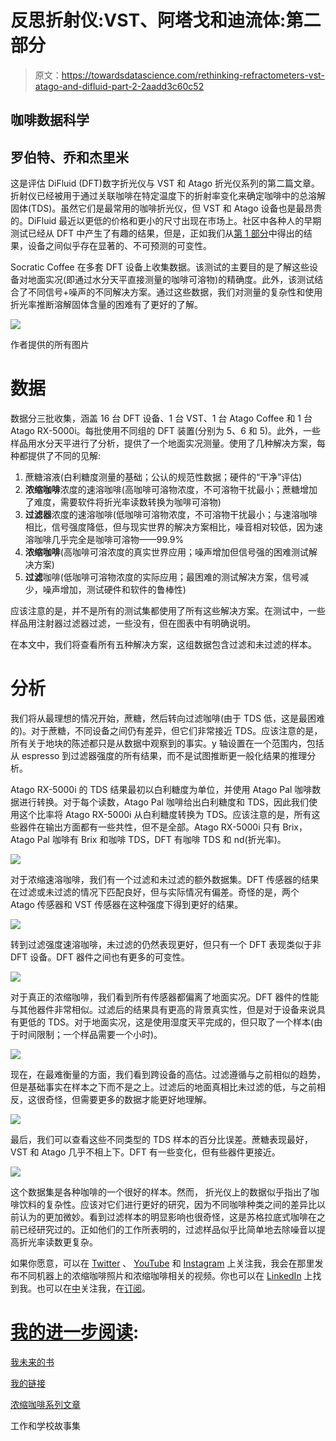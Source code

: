 # 反思折射仪:VST、阿塔戈和迪流体:第二部分

> 原文：<https://towardsdatascience.com/rethinking-refractometers-vst-atago-and-difluid-part-2-2aadd3c60c52>

## 咖啡数据科学

## 罗伯特、乔和杰里米

这是评估 DiFluid (DFT)数字折光仪与 VST 和 Atago 折光仪系列的第二篇文章。折射仪已经被用于通过关联咖啡在特定温度下的折射率变化来确定咖啡中的总溶解固体(TDS)。虽然它们是最常用的咖啡折光仪，但 VST 和 Atago 设备也是最昂贵的。DiFluid 最近以更低的价格和更小的尺寸出现在市场上。社区中各种人的早期测试已经从 DFT 中产生了有趣的结果，但是，正如我们从[第 1 部分](/rethinking-refractometers-vst-atago-and-difluid-part-1-b5fdb0e5731e)中得出的结果，设备之间似乎存在显著的、不可预测的可变性。

Socratic Coffee 在多套 DFT 设备上收集数据。该测试的主要目的是了解这些设备对地面实况(即通过水分天平直接测量的咖啡可溶物)的精确度。此外，该测试结合了不同信号+噪声的不同解决方案。通过这些数据，我们对测量的复杂性和使用折光率推断溶解固体含量的困难有了更好的了解。

![](img/2eef47c55a2689ab9be18c8e11480c6f.png)

作者提供的所有图片

# 数据

数据分三批收集，涵盖 16 台 DFT 设备、1 台 VST、1 台 Atago Coffee 和 1 台 Atago RX-5000i。每批使用不同组的 DFT 装置(分别为 5、6 和 5)。此外，一些样品用水分天平进行了分析，提供了一个地面实况测量。使用了几种解决方案，每种都提供了不同的见解:

1.  蔗糖溶液(白利糖度测量的基础；公认的规范性数据；硬件的“干净”评估)
2.  **浓缩咖啡**浓度的速溶咖啡(高咖啡可溶物浓度，不可溶物干扰最小；蔗糖增加了难度，需要软件将折光率读数转换为咖啡可溶物)
3.  **过滤器**浓度的速溶咖啡(低咖啡可溶物浓度，不可溶物干扰最小；与速溶咖啡相比，信号强度降低，但与现实世界的解决方案相比，噪音相对较低，因为速溶咖啡几乎完全是咖啡可溶物——99.9%
4.  **浓缩咖啡**(高咖啡可溶浓度的真实世界应用；噪声增加但信号强的困难测试解决方案)
5.  **过滤**咖啡(低咖啡可溶物浓度的实际应用；最困难的测试解决方案，信号减少，噪声增加，测试硬件和软件的鲁棒性)

应该注意的是，并不是所有的测试集都使用了所有这些解决方案。在测试中，一些样品用注射器过滤器过滤，一些没有，但在图表中有明确说明。

在本文中，我们将查看所有五种解决方案，这组数据包含过滤和未过滤的样本。

# 分析

我们将从最理想的情况开始，蔗糖，然后转向过滤咖啡(由于 TDS 低，这是最困难的)。对于蔗糖，不同设备之间仍有差异，但它们非常接近 TDS。应该注意的是，所有关于地块的陈述都只是从数据中观察到的事实。y 轴设置在一个范围内，包括从 espresso 到过滤器强度的所有结果，而不是试图推断更一般化结果的推理分析。

Atago RX-5000i 的 TDS 结果最初以白利糖度为单位，并使用 Atago Pal 咖啡数据进行转换。对于每个读数，Atago Pal 咖啡给出白利糖度和 TDS，因此我们使用这个比率将 Atago RX-5000i 从白利糖度转换为 TDS。应该注意的是，所有这些器件在输出方面都有一些共性，但不是全部。Atago RX-5000i 只有 Brix，Atago Pal 咖啡有 Brix 和咖啡 TDS，DFT 有咖啡 TDS 和 nd(折光率)。

![](img/b8b8ebb604824f220f83cd628bcada47.png)

对于浓缩速溶咖啡，我们有一个过滤和未过滤的额外数据集。DFT 传感器的结果在过滤或未过滤的情况下匹配良好，但与实际情况有偏差。奇怪的是，两个 Atago 传感器和 VST 传感器在这种强度下得到更好的结果。

![](img/a69ab4aecd4b1099f9b9fb6c58d0f8da.png)

转到过滤强度速溶咖啡，未过滤的仍然表现更好，但只有一个 DFT 表现类似于非 DFT 设备。DFT 器件之间也有更多的可变性。

![](img/75f221d6c7e5f40549b66a6aa5752609.png)

对于真正的浓缩咖啡，我们看到所有传感器都偏离了地面实况。DFT 器件的性能与其他器件非常相似。过滤后的结果具有更高的背景真实性，但是对于设备来说具有更低的 TDS。对于地面实况，这是使用湿度天平完成的，但只取了一个样本(由于时间限制；一个样品需要一个小时)。

![](img/380e6eff50281a06d766b8b321872c92.png)

现在，在最难衡量的方面，我们看到跨设备的高估。过滤遵循与之前相似的趋势，但是基础事实在样本之下而不是之上。过滤后的地面真相比未过滤的低，与之前相反，这很奇怪，但需要更多的数据才能更好地理解。

![](img/a29c14e5a452448f25f2d0ef55c4fb4b.png)

最后，我们可以查看这些不同类型的 TDS 样本的百分比误差。蔗糖表现最好，VST 和 Atago 几乎不相上下。DFT 有一些变化，但有些器件更接近。

![](img/fda9917d2add8c2ebab3b2c14ff19330.png)

这个数据集是各种咖啡的一个很好的样本。然而，
折光仪上的数据似乎指出了咖啡饮料的复杂性。应该对它们进行更好的研究，因为不同咖啡种类之间的差异比以前认为的更加微妙。看到过滤样本的明显影响也很奇怪，这是苏格拉底式咖啡在之前已经研究过的。正如他们的工作所表明的，过滤样品似乎比简单地去除噪音以提高折光率读数更复杂。

如果你愿意，可以在 [Twitter](https://mobile.twitter.com/espressofun?source=post_page---------------------------) 、 [YouTube](https://m.youtube.com/channel/UClgcmAtBMTmVVGANjtntXTw?source=post_page---------------------------) 和 [Instagram](https://www.instagram.com/espressofun/) 上关注我，我会在那里发布不同机器上的浓缩咖啡照片和浓缩咖啡相关的视频。你也可以在 [LinkedIn](https://www.linkedin.com/in/dr-robert-mckeon-aloe-01581595) 上找到我。也可以在[中](https://towardsdatascience.com/@rmckeon/follow)关注我，在[订阅](https://rmckeon.medium.com/subscribe)。

# [我的进一步阅读](https://rmckeon.medium.com/story-collection-splash-page-e15025710347):

[我未来的书](https://www.kickstarter.com/projects/espressofun/engineering-better-espresso-data-driven-coffee)

[我的链接](https://rmckeon.medium.com/my-links-5de9eb69c26b?source=your_stories_page----------------------------------------)

[浓缩咖啡系列文章](https://rmckeon.medium.com/a-collection-of-espresso-articles-de8a3abf9917?postPublishedType=repub)

工作和学校故事集